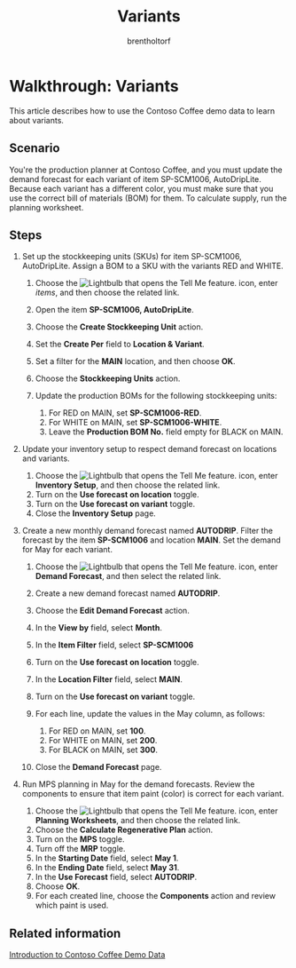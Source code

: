﻿---
title: Variants
description: Learn how to update a demand forecast for each variant of a product in Business Central. 
ms.date: 09/11/2025
ms.topic: article
ms.service: dynamics-365-business-central
author: brentholtorf
ms.author: bholtorf
ms.reviewer: bholtorf
ms.custom: bap-template
---

# Walkthrough: Variants

This article describes how to use the Contoso Coffee demo data to learn about variants.

## Scenario

You're the production planner at Contoso Coffee, and you must update the demand forecast for each variant of item SP-SCM1006, AutoDripLite. Because each variant has a different color, you must make sure that you use the correct bill of materials (BOM) for them. To calculate supply, run the planning worksheet.  

## Steps

1. Set up the stockkeeping units (SKUs) for item SP-SCM1006, AutoDripLite. Assign a BOM to a SKU with the variants RED and WHITE.

    1. Choose the ![Lightbulb that opens the Tell Me feature.](../../media/ui-search/search_small.png "Tell me what you want to do") icon, enter *items*, and then choose the related link.  
    2. Open the item **SP-SCM1006, AutoDripLite**.
    3. Choose the **Create Stockkeeping Unit** action.  
    4. Set the **Create Per** field to **Location & Variant**.
    5. Set a filter for the **MAIN** location, and then choose **OK**.
    6. Choose the **Stockkeeping Units** action.  
    7. Update the production BOMs for the following stockkeeping units:

        1. For RED on MAIN, set **SP-SCM1006-RED**.  
        2. For WHITE on MAIN, set **SP-SCM1006-WHITE**.  
        3. Leave the **Production BOM No.** field empty for BLACK on MAIN.  

2. Update your inventory setup to respect demand forecast on locations and variants.  

    1. Choose the ![Lightbulb that opens the Tell Me feature.](../../media/ui-search/search_small.png "Tell me what you want to do") icon, enter **Inventory Setup**, and then choose the related link.  
    2. Turn on the **Use forecast on location** toggle.
    3. Turn on the **Use forecast on variant** toggle.
    4. Close the **Inventory Setup** page.

3. Create a new monthly demand forecast named **AUTODRIP**. Filter the forecast by the item **SP-SCM1006** and location **MAIN**. Set the demand for May for each variant.

    1. Choose the ![Lightbulb that opens the Tell Me feature.](../../media/ui-search/search_small.png "Tell me what you want to do") icon, enter **Demand Forecast**, and then select the related link.
    2. Create a new demand forecast named **AUTODRIP**.
    3. Choose the **Edit Demand Forecast** action.
    4. In the **View by** field, select **Month**.
    5. In the **Item Filter** field, select **SP-SCM1006**
    6. Turn on the **Use forecast on location** toggle.
    7. In the **Location Filter** field, select **MAIN**.
    8. Turn on the **Use forecast on variant** toggle.
    9. For each line, update the values in the May column, as follows:

        1. For RED on MAIN, set **100**.
        2. For WHITE on MAIN, set **200**.
        3. For BLACK on MAIN, set **300**.

    10. Close the **Demand Forecast** page.

4. Run MPS planning in May for the demand forecasts. Review the components to ensure that item paint (color) is correct for each variant.

    1. Choose the ![Lightbulb that opens the Tell Me feature.](../../media/ui-search/search_small.png "Tell me what you want to do") icon, enter **Planning Worksheets**, and then choose the related link.
    2. Choose the **Calculate Regenerative Plan** action.
    3. Turn on the **MPS** toggle.
    4. Turn off the **MRP** toggle.
    5. In the **Starting Date** field, select **May 1**.
    6. In the **Ending Date** field, select **May 31**.
    7. In the **Use Forecast** field, select **AUTODRIP**.
    8. Choose **OK**.
    9. For each created line, choose the **Components** action and review which paint is used.  

## Related information

[Introduction to Contoso Coffee Demo Data](../contoso-coffee-intro.md)  
